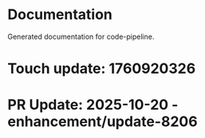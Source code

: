 # Documentation

Generated documentation for code-pipeline.

# Touch update: 1760920326

# PR Update: 2025-10-20 - enhancement/update-8206
